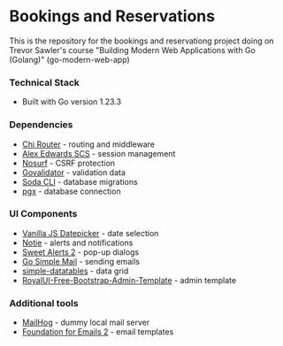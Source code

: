 # Bookings and Reservations 

This is the repository for the bookings and reservationg project doing on Trevor Sawler's course "Building Modern Web Applications with Go (Golang)"
(go-modern-web-app) 

### Technical Stack
- Built with Go version 1.23.3

### Dependencies
- [Chi Router](https://github.com/go-chi/chi/v5) - routing and middleware
- [Alex Edwards SCS](https://github.com/alexedwards/scs/v2) - session management 
- [Nosurf](https://github.com/justinas/nosurf) - CSRF protection
- [Govalidator](https://github.com/asaskevich/govalidator) - validation data
- [Soda CLI](https://gobuffalo.io/documentation/database/soda/) - database migrations
- [pgx](https://github.com/jackc/pgx) - database connection 

### UI Components
- [Vanilla JS Datepicker](https://github.com/mymth/vanillajs-datepicker/) - date selection
- [Notie](https://github.com/jaredreich/notie) - alerts and notifications
- [Sweet Alerts 2](https://sweetalert2.github.io/#download) - pop-up dialogs
- [Go Simple Mail](https://github.com/xhit/go-simple-mail) - sending emails
- [simple-datatables](https://github.com/fiduswriter/simple-datatables) - data grid
- [RoyalUI-Free-Bootstrap-Admin-Template](https://github.com/BootstrapDash/RoyalUI-Free-Bootstrap-Admin-Template) - admin template

### Additional tools 
- [MailHog](https://github.com/mailhog/MailHog) - dummy local mail server 
- [Foundation for Emails 2](https://get.foundation/emails.html) - email templates